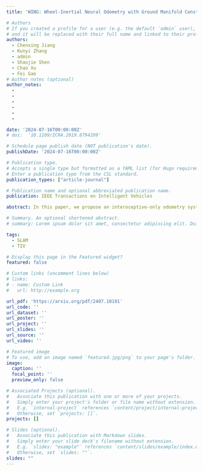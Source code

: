 ```yaml
---
title: 'WING: Wheel-Inertial Neural Odometry with Ground Manifold Constraints'

# Authors
# If you created a profile for a user (e.g. the default `admin` user), write the username (folder name) here
# and it will be replaced with their full name and linked to their profile.
authors:
  - Chenxing Jiang
  - Kunyi Zhang
  - admin
  - Shaojie Shen
  - Chao Xu
  - Fei Gao
# Author notes (optional)
author_notes:
  -
  - 
  - 
  - 
  - 
  -

date: '2024-07-16T00:00:00Z'
# doi:  '10.1109/ICRA.2019.8794299'

# Schedule page publish date (NOT publication's date).
publishDate: '2024-07-16T00:00:00Z'

# Publication type.
# Accepts a single type but formatted as a YAML list (for Hugo requirements).
# Enter a publication type from the CSL standard.
publication_types: ["article-journal"]

# Publication name and optional abbreviated publication name.
publication: IEEE Transactions on Intelligent Vehicles

abstract: In this paper, we propose an interoceptive-only odometry system for ground robots with neural network processing and soft constraints based on the assumption of a globally continuous ground manifold. Exteroceptive sensors such as cameras, GPS and LiDAR may encounter difficulties in scenarios with poor illumination, indoor environments, dusty areas and straight tunnels. Therefore, improving the pose estimation accuracy only using interoceptive sensors is important to enhance the reliability of navigation system even in degrading scenarios mentioned above. However, interoceptive sensors like IMU and wheel encoders suffer from large drift due to noisy measurements. To overcome these challenges, the proposed system trains deep neural networks to correct the measurements from IMU and wheel encoders, while considering their uncertainty. Moreover, because ground robots can only travel on the ground, we model the ground surface as a globally continuous manifold using a dual cubic B-spline manifold to further improve the estimation accuracy by this soft constraint. A novel space-based sliding-window filtering framework is proposed to fully exploit the C2 continuity of ground manifold soft constraints and fuse all the information from raw measurements and neural networks in a yaw-independent attitude convention. Extensive experiments demonstrate that our proposed approach can outperform state-of-the-art learning-based interoceptive-only odometry methods.

# Summary. An optional shortened abstract.
# summary: Lorem ipsum dolor sit amet, consectetur adipiscing elit. Duis posuere tellus ac convallis placerat. Proin tincidunt magna sed ex sollicitudin condimentum.

tags:
  - SLAM
  - TIV

# Display this page in the Featured widget?
featured: false

# Custom links (uncomment lines below)
# links:
# - name: Custom Link
#   url: http://example.org

url_pdf: 'https://arxiv.org/pdf/2407.10101'
url_code: ''
url_dataset: ''
url_poster: ''
url_project: ''
url_slides: ''
url_source: ''
url_video: ''

# Featured image
# To use, add an image named `featured.jpg/png` to your page's folder.
image:
  caption: ''
  focal_point: ''
  preview_only: false

# Associated Projects (optional).
#   Associate this publication with one or more of your projects.
#   Simply enter your project's folder or file name without extension.
#   E.g. `internal-project` references `content/project/internal-project/index.md`.
#   Otherwise, set `projects: []`.
projects: []

# Slides (optional).
#   Associate this publication with Markdown slides.
#   Simply enter your slide deck's filename without extension.
#   E.g. `slides: "example"` references `content/slides/example/index.md`.
#   Otherwise, set `slides: ""`.
slides: ""
---
```

